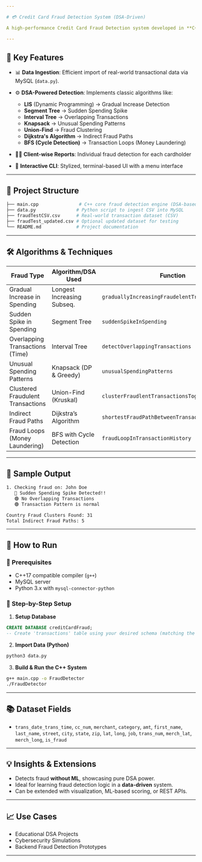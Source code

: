 ```yaml
---

# 💳 Credit Card Fraud Detection System (DSA-Driven)

A high-performance Credit Card Fraud Detection system developed in **C++** and **Python**, leveraging core **Data Structures & Algorithms**. It identifies frauds using patterns, behaviors, and spatial-temporal relationships from transaction data.

---
```


## 🧠 Key Features

* 📊 **Data Ingestion**: Efficient import of real-world transactional data via MySQL (`data.py`).
* ⚙️ **DSA-Powered Detection**: Implements classic algorithms like:

  * **LIS** (Dynamic Programming) → Gradual Increase Detection
  * **Segment Tree** → Sudden Spending Spike
  * **Interval Tree** → Overlapping Transactions
  * **Knapsack** → Unusual Spending Patterns
  * **Union-Find** → Fraud Clustering
  * **Dijkstra's Algorithm** → Indirect Fraud Paths
  * **BFS (Cycle Detection)** → Transaction Loops (Money Laundering)
* 🧑‍💼 **Client-wise Reports**: Individual fraud detection for each cardholder
* 🧭 **Interactive CLI**: Stylized, terminal-based UI with a menu interface

---

## 📂 Project Structure

```bash
├── main.cpp               # C++ core fraud detection engine (DSA-based)
├── data.py               # Python script to ingest CSV into MySQL
├── fraudTestCSV.csv      # Real-world transaction dataset (CSV)
├── fraudTest_updated.csv # Optional updated dataset for testing
└── README.md             # Project documentation
```

---

## 🛠️ Algorithms & Techniques

| Fraud Type                        | Algorithm/DSA Used         | Function                                         |
| --------------------------------- | -------------------------- | ------------------------------------------------ |
| Gradual Increase in Spending      | Longest Increasing Subseq. | `graduallyIncreasingFraudelentTransactionAmount` |
| Sudden Spike in Spending          | Segment Tree               | `suddenSpikeInSpending`                          |
| Overlapping Transactions (Time)   | Interval Tree              | `detectOverlappingTransactions`                  |
| Unusual Spending Patterns         | Knapsack (DP & Greedy)     | `unusualSpendingPatterns`                        |
| Clustered Fraudulent Transactions | Union-Find (Kruskal)       | `clusterFraudlentTransactionsTogether`           |
| Indirect Fraud Paths              | Dijkstra’s Algorithm       | `shortestFraudPathBetweenTransactions`           |
| Fraud Loops (Money Laundering)    | BFS with Cycle Detection   | `fraudLoopInTransactionHistory`                  |

---

## 🧪 Sample Output

```bash
1. Checking fraud on: John Doe
   🔴 Sudden Spending Spike Detected!!
   🟢 No Overlapping Transactions
   🟢 Transaction Pattern is normal

Country Fraud Clusters Found: 31
Total Indirect Fraud Paths: 5
```

---

## 💾 How to Run

### 📌 Prerequisites

* C++17 compatible compiler (`g++`)
* MySQL server
* Python 3.x with `mysql-connector-python`

### 🔁 Step-by-Step Setup

1. **Setup Database**

```sql
CREATE DATABASE creditCardFraud;
-- Create 'transactions' table using your desired schema (matching the CSV headers)
```

2. **Import Data (Python)**

```bash
python3 data.py
```

3. **Build & Run the C++ System**

```bash
g++ main.cpp -o FraudDetector
./FraudDetector
```

---

## 📚 Dataset Fields

* `trans_date_trans_time`, `cc_num`, `merchant`, `category`, `amt`, `first_name`, `last_name`, `street`, `city`, `state`, `zip`, `lat`, `long`, `job`, `trans_num`, `merch_lat`, `merch_long`, `is_fraud`

---

## 💡 Insights & Extensions

* Detects fraud **without ML**, showcasing pure DSA power.
* Ideal for learning fraud detection logic in a **data-driven** system.
* Can be extended with visualization, ML-based scoring, or REST APIs.

---

## 📈 Use Cases

* Educational DSA Projects
* Cybersecurity Simulations
* Backend Fraud Detection Prototypes

---
